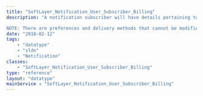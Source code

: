```yaml
---
title: "SoftLayer_Notification_User_Subscriber_Billing"
description: "A notification subscriber will have details pertaining to the subscriber's notification subscription.  You can receive details such as preferences, details of the preferences, delivery methods and the delivery methods for the subscriber. 

NOTE: There are preferences and delivery methods that cannot be modified.  Also, there are some subscriptions that are required. "
date: "2018-02-12"
tags:
    - "datatype"
    - "sldn"
    - "Notification"
classes:
    - "SoftLayer_Notification_User_Subscriber_Billing"
type: "reference"
layout: "datatype"
mainService : "SoftLayer_Notification_User_Subscriber_Billing"
---
```

